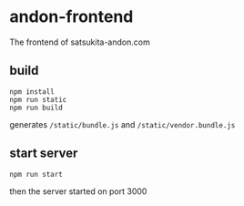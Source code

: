 andon-frontend
==============

The frontend of satsukita-andon.com

build
-----

```
npm install
npm run static
npm run build
```

generates `/static/bundle.js` and `/static/vendor.bundle.js`

start server
------------

```
npm run start
```

then the server started on port 3000
